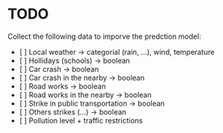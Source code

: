 # TODO

Collect the following data to imporve the predction model:

- [ ] Local weather -> categorial (rain, ...), wind, temperature
- [ ] Hollidays (schools) -> boolean
- [ ] Car crash -> boolean
- [ ] Car crash in the nearby -> boolean
- [ ] Road works -> boolean
- [ ] Road works in the nearby -> boolean
- [ ] Strike in public transportation -> boolean
- [ ] Others strikes (...) -> boolean
- [ ] Pollution level + traffic restrictions
